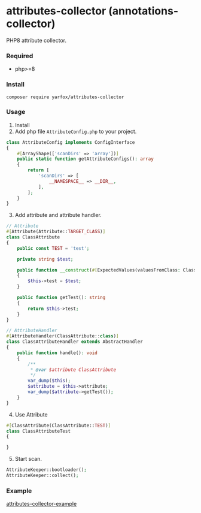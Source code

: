 # attributes-collector (annotations-collector)

PHP8 attribute collector.

### Required

* php>=8

### Install

```shell
composer require yarfox/attributes-collector
```

### Usage

1. Install
2. Add php file `AttributeConfig.php` to your project.

```php
class AttributeConfig implements ConfigInterface
{
    #[ArrayShape(['scanDirs' => 'array'])]
    public static function getAttributeConfigs(): array
    {
        return [
            'scanDirs' => [
                __NAMESPACE__ => __DIR__,
            ],
        ];
    }
}
```
3. Add attribute and attribute handler.

```php
// Attribute
#[Attribute(Attribute::TARGET_CLASS)]
class ClassAttribute
{
    public const TEST = 'test';

    private string $test;

    public function __construct(#[ExpectedValues(valuesFromClass: ClassAttribute::class)] string $test)
    {
        $this->test = $test;
    }

    public function getTest(): string
    {
        return $this->test;
    }
}

// AttributeHandler
#[AttributeHandler(ClassAttribute::class)]
class ClassAttributeHandler extends AbstractHandler
{
    public function handle(): void
    {
        /**
         * @var $attribute ClassAttribute
         */
        var_dump($this);
        $attribute = $this->attribute;
        var_dump($attribute->getTest());
    }
}
```

4. Use Attribute

```php
#[ClassAttribute(ClassAttribute::TEST)]
class ClassAttributeTest
{

}
```

5. Start scan.

```php
AttributeKeeper::bootloader();
AttributeKeeper::collect();
```

### Example

[attributes-collector-example](https://github.com/yarfox/attributes-collector-example)


